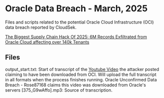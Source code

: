 # Oracle Data Breach - March, 2025

Files and scripts related to the potential Oracle Cloud Infrastructure (OCI) data breach reported by CloudSek.

[The Biggest Supply Chain Hack Of 2025: 6M Records Exfiltrated from Oracle Cloud affecting over 140k Tenants](https://www.cloudsek.com/blog/the-biggest-supply-chain-hack-of-2025-6m-records-for-sale-exfiltrated-from-oracle-cloud-affecting-over-140k-tenants)

## Files

output_start.txt: Start of transcript of the [Youtube Video](https://www.youtube.com/watch?v=375_G9wAffo) the attacker posted claiming to have been downloaded from OCI. Will upload the full transcript in all formats when the process finishes running. 
Oracle Unconfirmed Data Breach - Rose87168 claims this video was downloaded from Oracle's servers [375_G9wAffo].mp3: Source of transcription. 
